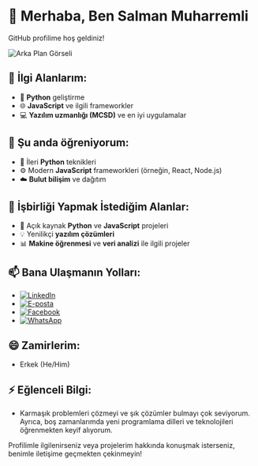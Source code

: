 # 👋 Merhaba, Ben Salman Muharremli

GitHub profilime hoş geldiniz!

![Arka Plan Görseli](https://example.com/path/to/your-image.jpg) <!-- Arka plan görselinizin URL'sini buraya ekleyin -->

## 👀 İlgi Alanlarım:
- 🐍 **Python** geliştirme
- 🌐 **JavaScript** ve ilgili frameworkler
- 💻 **Yazılım uzmanlığı (MCSD)** ve en iyi uygulamalar

## 🌱 Şu anda öğreniyorum:
- 🚀 İleri **Python** teknikleri
- ⚙️ Modern **JavaScript** frameworkleri (örneğin, React, Node.js)
- ☁️ **Bulut bilişim** ve dağıtım

## 💞️ İşbirliği Yapmak İstediğim Alanlar:
- 🌟 Açık kaynak **Python** ve **JavaScript** projeleri
- 💡 Yenilikçi **yazılım çözümleri**
- 📊 **Makine öğrenmesi** ve **veri analizi** ile ilgili projeler

## 📫 Bana Ulaşmanın Yolları:
- [![LinkedIn](https://img.shields.io/badge/LinkedIn-%230077B5.svg?&style=flat-square&logo=linkedin&logoColor=white)](https://www.linkedin.com/in/salman-muharrem)
- [![E-posta](https://img.shields.io/badge/Email-%23D14836.svg?&style=flat-square&logo=gmail&logoColor=white)](mailto:salman.meherremli36@gmail.com)
- [![Facebook](https://img.shields.io/badge/Facebook-%231877F2.svg?&style=flat-square&logo=facebook&logoColor=white)](https://www.facebook.com/salman.meherremli15)
- [![WhatsApp](https://img.shields.io/badge/WhatsApp-%23725A29.svg?&style=flat-square&logo=whatsapp&logoColor=white)](https://wa.me/+905510266981)

## 😄 Zamirlerim:
- Erkek (He/Him)

## ⚡ Eğlenceli Bilgi:
- Karmaşık problemleri çözmeyi ve şık çözümler bulmayı çok seviyorum. Ayrıca, boş zamanlarımda yeni programlama dilleri ve teknolojileri öğrenmekten keyif alıyorum.

Profilimle ilgilenirseniz veya projelerim hakkında konuşmak isterseniz, benimle iletişime geçmekten çekinmeyin!
